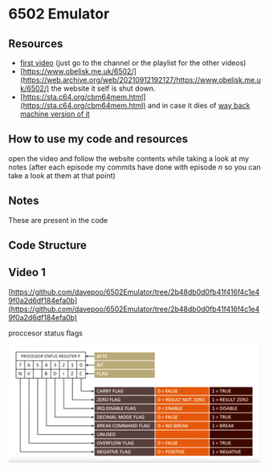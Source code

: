 # 6502 Emulator

## Resources
- [first video](https://youtu.be/qJgsuQoy9bc) (just go to the channel or the playlist for the other videos)
- [https://www.obelisk.me.uk/6502/](https://web.archive.org/web/20210912192127/https://www.obelisk.me.uk/6502/) the website it self is shut down.
- [https://sta.c64.org/cbm64mem.html](https://sta.c64.org/cbm64mem.html) and in case it dies of [way back machine version of it]()

## How to use my code and resources

open the video and follow the website contents while taking a look at my notes (after each episode my commits have done with episode _n_ so you can take a look at them at that point) 

## Notes 

These are present in the code

## Code Structure

## Video 1

[https://github.com/davepoo/6502Emulator/tree/2b48db0d0fb41f416f4c1e49f0a2d6df184efa0b](https://github.com/davepoo/6502Emulator/tree/2b48db0d0fb41f416f4c1e49f0a2d6df184efa0b)

proccesor status flags

![proccesor_status_register_flags](./assets/proccesor_status_register_flags.png)
